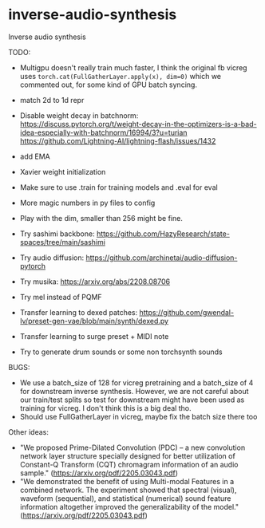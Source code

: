 # inverse-audio-synthesis
Inverse audio synthesis

TODO:
* Multigpu doesn't really train much faster, I think the original fb vicreg uses
`torch.cat(FullGatherLayer.apply(x), dim=0)` which we commented out, for some kind of
GPU batch syncing.

* match 2d to 1d repr

* Disable weight decay in batchnorm: https://discuss.pytorch.org/t/weight-decay-in-the-optimizers-is-a-bad-idea-especially-with-batchnorm/16994/3?u=turian
https://github.com/Lightning-AI/lightning-flash/issues/1432

* add EMA

* Xavier weight initialization

* Make sure to use .train for training models and .eval for eval
* More magic numbers in py files to config
* Play with the dim, smaller than 256 might be fine.

* Try sashimi backbone: https://github.com/HazyResearch/state-spaces/tree/main/sashimi
* Try audio diffusion: https://github.com/archinetai/audio-diffusion-pytorch
* Try musika: https://arxiv.org/abs/2208.08706

* Try mel instead of PQMF

* Transfer learning to dexed patches:
https://github.com/gwendal-lv/preset-gen-vae/blob/main/synth/dexed.py
* Transfer learning to surge preset + MIDI note
* Try to generate drum sounds or some non torchsynth sounds

BUGS:
* We use a batch_size of 128 for vicreg pretraining and a batch_size of
4 for downstream inverse synthesis. However, we are not careful about
our train/test splits so test for downstream might have been used as
training for vicreg. I don't think this is a big deal tho.
* Should use FullGatherLayer in vicreg, maybe fix the batch size there too


Other ideas:
* "We proposed Prime-Dilated Convolution (PDC) – a new convolution
network layer structure specially designed for better utilization
of Constant-Q Transform (CQT) chromagram information of an audio
sample." (https://arxiv.org/pdf/2205.03043.pdf)
* "We demonstrated the benefit of using Multi-modal Features in
a combined network. The experiment showed that spectral (visual),
waveform (sequential), and statistical (numerical) sound feature
information altogether improved the generalizability of the model."
(https://arxiv.org/pdf/2205.03043.pdf)

